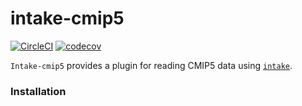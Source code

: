 # intake-cmip5

[![CircleCI](https://circleci.com/gh/NCAR/intake-cmip5/tree/master.svg?style=svg)](https://circleci.com/gh/NCAR/intake-cmip5/tree/master)
[![codecov](https://codecov.io/gh/NCAR/intake-cmip5/branch/master/graph/badge.svg)](https://codecov.io/gh/NCAR/intake-cmip5)



`Intake-cmip5` provides a plugin for reading CMIP5 data using [`intake`](https://intake.readthedocs.io/en/latest/overview.html).

### Installation
